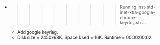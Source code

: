 * >>>>>>>>> Running inst-std-inet-xtra-google-chrome-keyring.sh ...
  * Add google keyring.
  * Disk size = 2450968K. Space Used = 16K. Runtime = 00:00:00:02.
